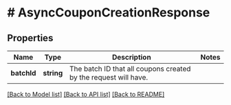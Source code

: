 # # AsyncCouponCreationResponse

## Properties

Name | Type | Description | Notes
------------ | ------------- | ------------- | -------------
**batchId** | **string** | The batch ID that all coupons created by the request will have. | 

[[Back to Model list]](../../README.md#documentation-for-models) [[Back to API list]](../../README.md#documentation-for-api-endpoints) [[Back to README]](../../README.md)


